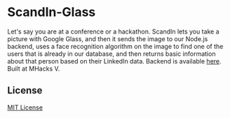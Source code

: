 # ScandIn-Glass

Let's say you are at a conference or a hackathon. ScandIn lets you take a picture with Google Glass, and then it sends the image to our Node.js backend, uses a face recognition algorithm on the image to find one of the users that is already in our database, and then returns basic information about that person based on their LinkedIn data. Backend is available [here](https://github.com/xasos/ScandIn). Built at MHacks V.

## License
[MIT License](LICENSE)
